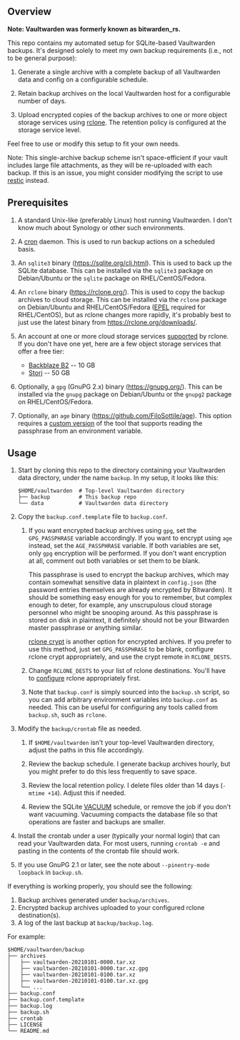 ## Overview

**Note: Vaultwarden was formerly known as bitwarden_rs.**

This repo contains my automated setup for SQLite-based Vaultwarden backups.
It's designed solely to meet my own backup requirements (i.e., not to be
general purpose):

1. Generate a single archive with a complete backup of all Vaultwarden data
   and config on a configurable schedule.

2. Retain backup archives on the local Vaultwarden host for a configurable
   number of days.

3. Upload encrypted copies of the backup archives to one or more object
   storage services using [rclone](https://rclone.org/). The retention policy
   is configured at the storage service level.

Feel free to use or modify this setup to fit your own needs.

Note: This single-archive backup scheme isn't space-efficient if your vault
includes large file attachments, as they will be re-uploaded with each backup.
If this is an issue, you might consider modifying the script to use
[restic](https://restic.net/) instead.

## Prerequisites

1. A standard Unix-like (preferably Linux) host running Vaultwarden. I don't
   know much about Synology or other such environments.

2. A [cron](https://en.wikipedia.org/wiki/Cron) daemon. This is used to run
   backup actions on a scheduled basis.

3. An `sqlite3` binary (https://sqlite.org/cli.html). This is used to back up
   the SQLite database. This can be installed via the `sqlite3` package on
   Debian/Ubuntu or the `sqlite` package on RHEL/CentOS/Fedora.

4. An `rclone` binary (https://rclone.org/). This is used to copy the backup
   archives to cloud storage. This can be installed via the `rclone` package
   on Debian/Ubuntu and RHEL/CentOS/Fedora ([EPEL](https://fedoraproject.org/wiki/EPEL)
   required for RHEL/CentOS), but as rclone changes more rapidly, it's probably
   best to just use the latest binary from https://rclone.org/downloads/.

5. An account at one or more cloud storage services
   [supported](https://rclone.org/overview/) by rclone. If you don't have one
   yet, here are a few object storage services that offer a free tier:

   * [Backblaze B2](https://www.backblaze.com/b2/cloud-storage.html) -- 10 GB
   * [Storj](https://storj.io/) -- 50 GB

6. Optionally, a `gpg` (GnuPG 2.x) binary (https://gnupg.org/). This can be
   installed via the `gnupg` package on Debian/Ubuntu or the `gnupg2` package
   on RHEL/CentOS/Fedora.

7. Optionally, an `age` binary (https://github.com/FiloSottile/age). This option
   requires a [custom version](https://github.com/jjlin/age/tree/passphrase-from-env)
   of the tool that supports reading the passphrase from an environment variable.

## Usage

1. Start by cloning this repo to the directory containing your Vaultwarden
   data directory, under the name `backup`. In my setup, it looks like this:

       $HOME/vaultwarden  # Top-level Vaultwarden directory
       ├── backup         # This backup repo
       └── data           # Vaultwarden data directory

2. Copy the `backup.conf.template` file to `backup.conf`.

   1. If you want encrypted backup archives using `gpg`, set the
      `GPG_PASSPHRASE` variable accordingly. If you want to encrypt using
      `age` instead, set the `AGE_PASSPHRASE` variable. If both variables are
      set, only `gpg` encryption will be performed. If you don't want
      encryption at all, comment out both variables or set them to be blank.

      This passphrase is used to encrypt the backup archives, which may
      contain somewhat sensitive data in plaintext in `config.json` (the
      password entries themselves are already encrypted by Bitwarden). It
      should be something easy enough for you to remember, but complex enough
      to deter, for example, any unscrupulous cloud storage personnel who
      might be snooping around. As this passphrase is stored on disk in
      plaintext, it definitely should not be your Bitwarden master passphrase
      or anything similar.

      [rclone crypt](https://rclone.org/crypt/) is another option for encrypted
      archives. If you prefer to use this method, just set `GPG_PASSPHRASE` to
      be blank, configure rclone crypt appropriately, and use the crypt remote
      in `RCLONE_DESTS`.

   2. Change `RCLONE_DESTS` to your list of rclone destinations. You'll have
      to [configure](https://rclone.org/docs/) rclone appropriately first.

   3. Note that `backup.conf` is simply sourced into the `backup.sh` script, so
      you can add arbitrary environment variables into `backup.conf` as needed.
      This can be useful for configuring any tools called from `backup.sh`,
      such as `rclone`.

3. Modify the `backup/crontab` file as needed.

   1. If `$HOME/vaultwarden` isn't your top-level Vaultwarden directory, adjust
      the paths in this file accordingly.

   2. Review the backup schedule. I generate backup archives hourly, but you
      might prefer to do this less frequently to save space.

   3. Review the local retention policy. I delete files older than 14 days
      (`-mtime +14`). Adjust this if needed.

   4. Review the SQLite [VACUUM](https://sqlite.org/lang_vacuum.html) schedule,
      or remove the job if you don't want vacuuming. Vacuuming compacts the
      database file so that operations are faster and backups are smaller.

4. Install the crontab under a user (typically your normal login) that can
   read your Vaultwarden data. For most users, running `crontab -e` and
   pasting in the contents of the crontab file should work.

5. If you use GnuPG 2.1 or later, see the note about `--pinentry-mode loopback`
   in `backup.sh`.

If everything is working properly, you should see the following:

1. Backup archives generated under `backup/archives`.
2. Encrypted backup archives uploaded to your configured rclone destination(s).
3. A log of the last backup at `backup/backup.log`.

For example:
```
$HOME/vaultwarden/backup
├── archives
│   ├── vaultwarden-20210101-0000.tar.xz
│   ├── vaultwarden-20210101-0000.tar.xz.gpg
│   ├── vaultwarden-20210101-0100.tar.xz
│   ├── vaultwarden-20210101-0100.tar.xz.gpg
│   └── ...
├── backup.conf
├── backup.conf.template
├── backup.log
├── backup.sh
├── crontab
├── LICENSE
└── README.md
```
